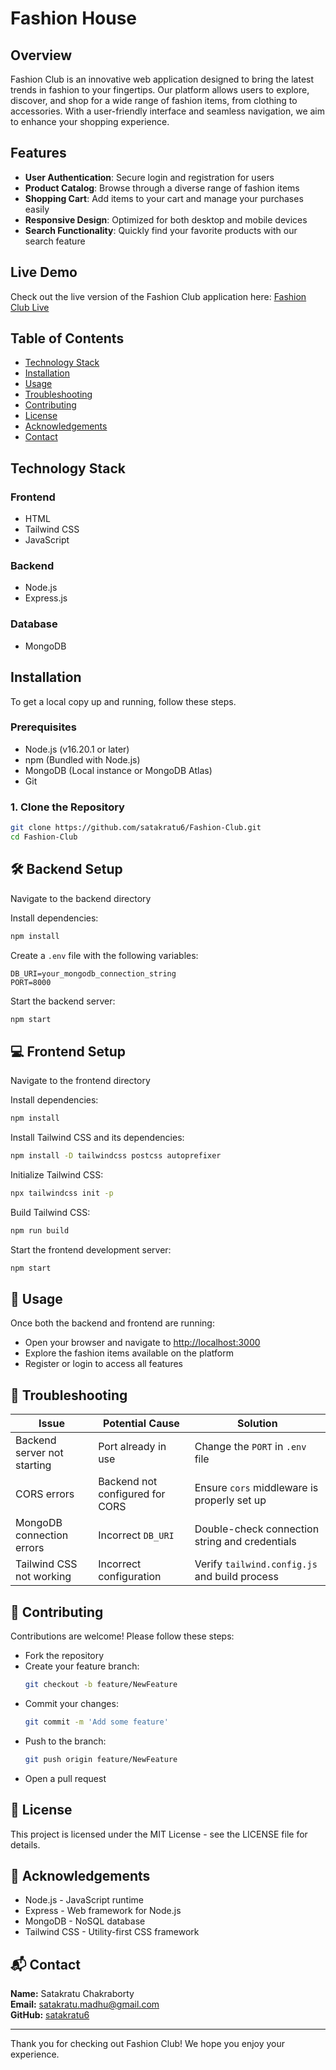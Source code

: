 # Fashion House

## Overview
Fashion Club is an innovative web application designed to bring the latest trends in fashion to your fingertips. Our platform allows users to explore, discover, and shop for a wide range of fashion items, from clothing to accessories. With a user-friendly interface and seamless navigation, we aim to enhance your shopping experience.

## Features
- **User Authentication**: Secure login and registration for users
- **Product Catalog**: Browse through a diverse range of fashion items
- **Shopping Cart**: Add items to your cart and manage your purchases easily
- **Responsive Design**: Optimized for both desktop and mobile devices
- **Search Functionality**: Quickly find your favorite products with our search feature

## Live Demo
Check out the live version of the Fashion Club application here: [Fashion Club Live](https://fashion-club-2tnk.vercel.app/)



## Table of Contents
- [Technology Stack](#technology-stack)
- [Installation](#installation)
- [Usage](#usage)
- [Troubleshooting](#troubleshooting)
- [Contributing](#contributing)
- [License](#license)
- [Acknowledgements](#acknowledgements)
- [Contact](#contact)

## Technology Stack
### Frontend
- HTML
- Tailwind CSS
- JavaScript

### Backend
- Node.js
- Express.js

### Database
- MongoDB

## Installation
To get a local copy up and running, follow these steps.

### Prerequisites
- Node.js (v16.20.1 or later)
- npm (Bundled with Node.js)
- MongoDB (Local instance or MongoDB Atlas)
- Git

### 1. Clone the Repository
```bash
git clone https://github.com/satakratu6/Fashion-Club.git
cd Fashion-Club
```
## 🛠️ Backend Setup

Navigate to the backend directory

Install dependencies:

```bash
npm install
```

Create a `.env` file with the following variables:

```env
DB_URI=your_mongodb_connection_string
PORT=8000
```

Start the backend server:

```bash
npm start
```

## 💻 Frontend Setup

Navigate to the frontend directory

Install dependencies:

```bash
npm install
```

Install Tailwind CSS and its dependencies:

```bash
npm install -D tailwindcss postcss autoprefixer
```

Initialize Tailwind CSS:

```bash
npx tailwindcss init -p
```

Build Tailwind CSS:

```bash
npm run build
```

Start the frontend development server:

```bash
npm start
```

## 🚀 Usage

Once both the backend and frontend are running:

- Open your browser and navigate to [http://localhost:3000](http://localhost:3000)
- Explore the fashion items available on the platform
- Register or login to access all features

## 🧩 Troubleshooting

| Issue                      | Potential Cause                | Solution                                      |
|---------------------------|--------------------------------|-----------------------------------------------|
| Backend server not starting | Port already in use            | Change the `PORT` in `.env` file              |
| CORS errors                | Backend not configured for CORS | Ensure `cors` middleware is properly set up   |
| MongoDB connection errors | Incorrect `DB_URI`             | Double-check connection string and credentials |
| Tailwind CSS not working  | Incorrect configuration         | Verify `tailwind.config.js` and build process |

## 🤝 Contributing

Contributions are welcome! Please follow these steps:

- Fork the repository
- Create your feature branch:
  ```bash
  git checkout -b feature/NewFeature
  ```
- Commit your changes:
  ```bash
  git commit -m 'Add some feature'
  ```
- Push to the branch:
  ```bash
  git push origin feature/NewFeature
  ```
- Open a pull request

## 📄 License

This project is licensed under the MIT License - see the LICENSE file for details.

## 🙏 Acknowledgements

- Node.js - JavaScript runtime
- Express - Web framework for Node.js
- MongoDB - NoSQL database
- Tailwind CSS - Utility-first CSS framework

## 📬 Contact

**Name:** Satakratu Chakraborty  
**Email:** [satakratu.madhu@gmail.com](mailto:satakratu.madhu@gmail.com)  
**GitHub:** [satakratu6](https://github.com/satakratu6)

---

Thank you for checking out Fashion Club! We hope you enjoy your experience.
